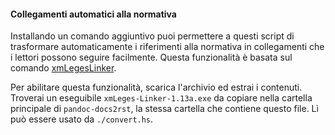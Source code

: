 
#### Collegamenti automatici alla normativa

Installando un comando aggiuntivo puoi permettere a questi script di
trasformare automaticamente i riferimenti alla normativa in
collegamenti che i lettori possono seguire facilmente. Questa
funzionalità è basata sul comando
[xmLegesLinker](http://www.ittig.cnr.it/lab/xmleges/xmlegeslinker/).

Per abilitare questa funzionalità, scarica l'archivio ed estrai i
contenuti. Troverai un eseguibile `xmLeges-Linker-1.13a.exe` da
copiare nella cartella principale di `pandoc-docs2rst`, la stessa
cartella che contiene questo file. Lì può essere usato da
`./convert.hs`.

